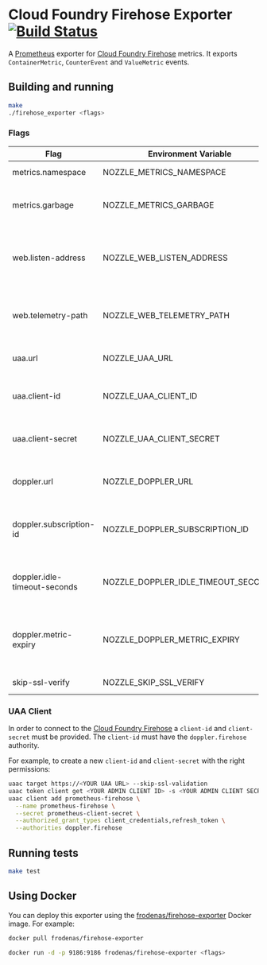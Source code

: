 # Cloud Foundry Firehose Exporter [![Build Status](https://travis-ci.org/cloudfoundry-community/firehose_exporter.png)](https://travis-ci.org/cloudfoundry-community/firehose_exporter)

A [Prometheus][prometheus] exporter for [Cloud Foundry Firehose][firehose] metrics. It exports `ContainerMetric`, `CounterEvent` and `ValueMetric` events.

## Building and running

```bash
make
./firehose_exporter <flags>
```

### Flags

| Flag | Environment Variable | Required | Default | Description
| ---- | -------------------- | -------- | ------- | -----------
| metrics.namespace | NOZZLE_METRICS_NAMESPACE | No | firehose_exporter | Metrics Namespace
| metrics.garbage | NOZZLE_METRICS_GARBAGE | No | 1 minute | How long to run the metrics garbage
| web.listen-address | NOZZLE_WEB_LISTEN_ADDRESS | No | :9186 | Address to listen on for web interface and telemetry
| web.telemetry-path | NOZZLE_WEB_TELEMETRY_PATH | No | /metrics | Path under which to expose Prometheus metrics
| uaa.url | NOZZLE_UAA_URL | Yes | | Cloud Foundry UAA URL
| uaa.client-id | NOZZLE_UAA_CLIENT_ID | Yes | | Cloud Foundry UAA Client ID
| uaa.client-secret | NOZZLE_UAA_CLIENT_SECRET | Yes | | Cloud Foundry UAA Client Secret
| doppler.url | NOZZLE_DOPPLER_URL | Yes | | Cloud Foundry Doppler URL
| doppler.subscription-id | NOZZLE_DOPPLER_SUBSCRIPTION_ID | No | prometheus | Cloud Foundry Doppler Subscription ID
| doppler.idle-timeout-seconds| NOZZLE_DOPPLER_IDLE_TIMEOUT_SECONDS | No | 5 | Cloud Foundry Doppler Idle Timeout (in seconds)
| doppler.metric-expiry | NOZZLE_DOPPLER_METRIC_EXPIRY | No | 5 minutes | How long a Cloud Foundry Doppler metric is valid
| skip-ssl-verify | NOZZLE_SKIP_SSL_VERIFY | No | false | Disable SSL Verify |

### UAA Client

In order to connect to the [Cloud Foundry Firehose][firehose] a `client-id` and `client-secret` must be provided. The `client-id` must have the `doppler.firehose` authority.

For example, to create a new `client-id` and `client-secret` with the right permissions:

```bash
uaac target https://<YOUR UAA URL> --skip-ssl-validation
uaac token client get <YOUR ADMIN CLIENT ID> -s <YOUR ADMIN CLIENT SECRET>
uaac client add prometheus-firehose \
  --name prometheus-firehose \
  --secret prometheus-client-secret \
  --authorized_grant_types client_credentials,refresh_token \
  --authorities doppler.firehose
```

## Running tests

```bash
make test
```

## Using Docker

You can deploy this exporter using the [frodenas/firehose-exporter][hub] Docker image. For example:

```bash
docker pull frodenas/firehose-exporter

docker run -d -p 9186:9186 frodenas/firehose-exporter <flags>
```

[firehose]: https://docs.cloudfoundry.org/loggregator/architecture.html#firehose
[hub]: https://hub.docker.com/r/frodenas/firehose-exporter/
[prometheus]: https://prometheus.io/
